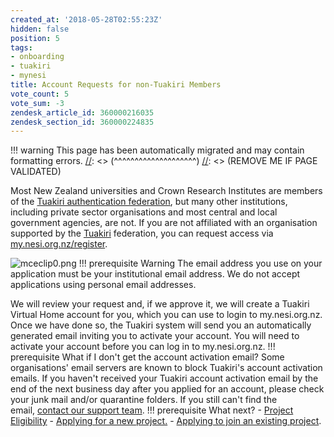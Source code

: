 ```yaml
---
created_at: '2018-05-28T02:55:23Z'
hidden: false
position: 5
tags:
- onboarding
- tuakiri
- mynesi
title: Account Requests for non-Tuakiri Members
vote_count: 5
vote_sum: -3
zendesk_article_id: 360000216035
zendesk_section_id: 360000224835
---
```




[//]: <> (REMOVE ME IF PAGE VALIDATED)
[//]: <> (vvvvvvvvvvvvvvvvvvvv)
!!! warning
    This page has been automatically migrated and may contain formatting errors.
[//]: <> (^^^^^^^^^^^^^^^^^^^^)
[//]: <> (REMOVE ME IF PAGE VALIDATED)

Most New Zealand universities and Crown Research Institutes are members
of the [Tuakiri authentication
federation](https://www.reannz.co.nz/products-and-services/tuakiri/join/),
but many other institutions, including private sector organisations and
most central and local government agencies, are not. If you are not
affiliated with an organisation supported by the
[Tuakiri](https://www.reannz.co.nz/products-and-services/tuakiri/)
federation, you can request access via
[my.nesi.org.nz/register](https://my.nesi.org.nz/register).

![mceclip0.png](../../assets/images/Account_Requests_for_non_Tuakiri_Members.png)
!!! prerequisite Warning
     The email address you use on your application must be your
     institutional email address. We do not accept applications using
     personal email addresses.

We will review your request and, if we approve it, we will create a
Tuakiri Virtual Home account for you, which you can use to login to
my.nesi.org.nz. Once we have done so, the Tuakiri system will send you
an automatically generated email inviting you to activate your account.
You will need to activate your account before you can log in to
my.nesi.org.nz.
!!! prerequisite What if I don't get the account activation email?
     Some organisations' email servers are known to block Tuakiri's account
     activation emails. If you haven't received your Tuakiri account
     activation email by the end of the next business day after you applied
     for an account, please check your junk mail and/or quarantine folders.
     If you still can't find the email, [contact our support
     team](https://support.nesi.org.nz/hc/requests/new).
!!! prerequisite What next?
     -   [Project
         Eligibility](https://support.nesi.org.nz/hc/en-gb/articles/360000925176-Project-Eligibility)
     -   [Applying for a new
         project.](https://support.nesi.org.nz/hc/en-gb/articles/360000174976-Applying-for-a-NeSI-project)
     -   [Applying to join an existing
         project](../../Getting_Started/Accounts-Projects_and_Allocations/Applying_to_join_an_existing_NeSI_project.md).